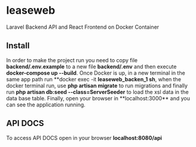 # leaseweb

Laravel Backend API and React Frontend on Docker Container

## Install

In order to make the project run you need to copy file **backend/.env.example** to a new file **backend/.env** and then
execute **docker-compose up --build**.
Once Docker is up, in a new terminal in the same app path run **docker exec -it **leaseweb_backen_1 sh**,
when the docker terminal run, use **php artisan migrate** to run migrations and finally run **php artisan db:seed --class=ServerSeeder**
to load the xsl data in the data base table.
Finally, open your browser in **localhost:3000\*\* and you can see the application running.

## API DOCS

To access API DOCS open in your browser **localhost:8080/api**
